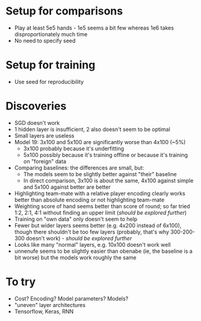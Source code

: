 # Setup for comparisons
- Play at least 5e5 hands - 1e5 seems a bit few whereas 1e6 takes disproportionately much time
- No need to specify seed

# Setup for training
- Use seed for reproducibility

# Discoveries
- SGD doesn't work
- 1 hidden layer is insufficient, 2 also doesn't seem to be optimal
- Small layers are useless
- Model 19: 3x100 and 5x100 are significantly worse than 4x100 (~5%)
  - 3x100 probably because it's underfitting
  - 5x100 possibly because it's training offline or because it's training on "foreign" data
- Comparing baselines: the differences are small, but:
  - The models seem to be slightly better against "their" baseline
  - In direct comparison, 3x100 is about the same, 4x100 against simple and 5x100 against better are better
- Highlighting team-mate with a relative player encoding clearly works better than absolute encoding
  or not highlighting team-mate
- Weighting score of hand seems better than score of round; so far tried 1:2, 2:1, 4:1 without finding
  an upper limit (*should be explored further*)
- Training on "own data" only doesn't seem to help
- Fewer but wider layers seems better (e.g. 4x200 instead of 6x100), though there shouldn't be too
  few layers (probably, that's why 300-200-300 doesn't work) - *should be explored further*
- Looks like many "normal" layers, e.g. 10x100 doesn't work well
- unnenufe seems to be slightly easier than obenabe (ie, the baseline is a bit worse) but the models work roughly the same

# To try
- Cost? Encoding? Model parameters? Models?
- "uneven" layer architectures
- Tensorflow, Keras, RNN

